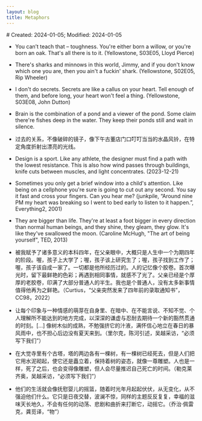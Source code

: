 ```yaml
---
layout: blog
title: Metaphors
---
```


<span class="hidden-text"># Created: 2024-01-05; Modified: 2024-01-05</span>

- You can’t teach that – toughness. You're either born a willow, or you're born an oak. That's all there is to it. (Yellowstone, S03E05, Lloyd Pierce)

- There's sharks and minnows in this world, Jimmy, and if you don't know which one you are, then you ain't a fuckin' shark. (Yellowstone, S02E05, Rip Wheeler)

- I don't do secrets. Secrets are like a callus on your heart. Tell enough of them, and before long, your heart won't feel a thing. (Yellowstone, S03E08, John Dutton)

- Brain is the combination of a pond and a viewer of the pond. Some claim there're fishes deep in the water. They keep their ponds still and wait in silence.

- 过去的关系，不像破碎的镜子，像下午古董店门口叮叮当当的水晶风铃，在特定角度折射出漂亮的光线。

- Design is a sport. Like any athlete, the designer must find a path with the lowest resistance. This is also how wind passes through buildings, knife cuts between muscles, and light concentrates. (2023-12-21)

- Sometimes you only get a brief window into a child's attention. Like being on a cellphone you're sure is going to cut out any second. You say it fast and cross your fingers. Can you hear me? (junkpile, “Around nine PM my heart was breaking so I went to bed early to listen to it happen.”, Everything2, 2001)

- They are bigger than life. They're at least a foot bigger in every direction than normal human beings, and they shine, they gleam, they glow. It's like they've swallowed the moon. (Caroline McHugh, "The art of being yourself", TED, 2013)

- 被我赋予了诸多意义的本科四年，在父亲眼中，大概只是人生中一个为期四年的阶段。喔，孩子上大学了；喔，孩子该上研究生了；喔，孩子找到工作了；喔，孩子该自成一家了。一切都是他所经历过的。人的记忆像个胶卷。首次曝光时，留下最鲜艳的色彩；再遇到相同事情，就感不了光了。父亲已经是个厚厚的老胶卷，印满了大部分普通人的半生。我也是个普通人，没有太多新事情值得他再为之鲜艳。（Curtius，“父亲突然发来了四年前的录取通知书”，CC98，2022）

- 让每个印象与一种情感的萌芽在自身里、在暗中、在不能言说、不知不觉、个人理解所不能达到的地方完成，以深深的谦虚与忍耐去期待一个新的豁然贯通的时刻。[...] 像树木似的成熟，不勉强挤它的汁液，满怀信心地立在春日的暴风雨中，也不担心后边没有夏天来到。（里尔克，陈河引述，吴越采访，“必须写下我们”）

- 在大觉寺里有个古塔，塔的两边各有一棵树，有一棵树已经死去，但是人们把它用水泥砌起，使它还是矗立着，保持着树的姿态，就像一尊雕塑。人也是一样，死了之后，也会变得像雕塑，但人会尽量推迟自己死亡的时间。（勒克莱齐奥，吴越采访，“必须写下我们”）

- 他们的生活就会像抚慰婴儿的摇篮，随着时光年月起起伏伏，从无变化，从不强迫他们什么。它只是日夜交替，波澜不惊，同样的主题反反复复，幸福的滋味天长地久，不会有任何的动荡、悲剧和曲折来打断它，动摇它。（乔治·佩雷克，龚觅译，“物”）
